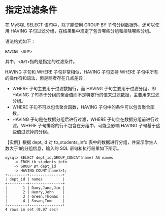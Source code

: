 # 指定过滤条件

在 MySQL SELECT 语句中，除了能使用 GROUP BY 子句分组数据外，还可以使用 HAVING 子句过滤分组，在结果集中规定了包含哪些分组和排除哪些分组。

 语法格式如下：

```text
HAVING <条件>
```

 其中，`<条件>`指的是指定的过滤条件。

 HAVING 子句和 WHERE 子句非常相似，HAVING 子句支持 WHERE 子句中所有的操作符和语法，但是两者存在几点差异：

*  WHERE 子句主要用于过滤数据行，而 HAVING 子句主要用于过滤分组，即 HAVING 子句基于分组的聚合值而不是特定行的值来过滤数据，主要用来过滤分组。
*  WHERE 子句不可以包含聚合函数，HAVING 子句中的条件可以包含聚合函数。
*  HAVING 子句是在数据分组后进行过滤，WHERE 子句会在数据分组前进行过滤。WHERE 子句排除的行不包含在分组中，可能会影响 HAVING 子句基于这些值过滤掉的分组。

 【实例】根据 dept\_id 对 tb\_students\_info 表中的数据进行分组，并显示学生人数大于1的分组信息，输入的 SQL 语句和执行结果如下所示。

```text
mysql> SELECT dept_id,GROUP_CONCAT(name) AS names
    -> FROM tb_students_info
    -> GROUP BY dept_id
    -> HAVING COUNT(name)>1;
+---------+---------------+
| dept_id | names         |
+---------+---------------+
|       1 | Dany,Jane,Jim |
|       2 | Henry,John    |
|       3 | Green,Thomas  |
|       4 | Susan,Tom     |
+---------+---------------+
4 rows in set (0.07 sec)
```

